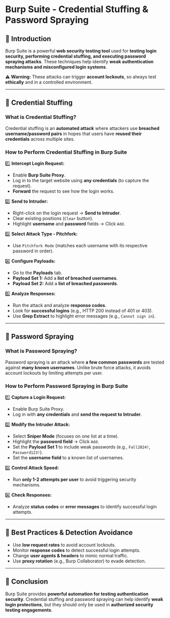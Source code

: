 # Burp Suite - Credential Stuffing & Password Spraying

## 🔹 Introduction
Burp Suite is a powerful **web security testing tool** used for **testing login security, performing credential stuffing, and executing password spraying attacks**. These techniques help identify **weak authentication mechanisms and misconfigured login systems**.

⚠️ **Warning:** These attacks can trigger **account lockouts**, so always test **ethically** and in a controlled environment.

---

## 🔹 Credential Stuffing
### **What is Credential Stuffing?**
Credential stuffing is an **automated attack** where attackers use **breached username/password pairs** in hopes that users have **reused their credentials** across multiple sites.

### **How to Perform Credential Stuffing in Burp Suite**
1️⃣ **Intercept Login Request:**
- Enable **Burp Suite Proxy**.
- Log in to the target website using **any credentials** (to capture the request).
- **Forward** the request to see how the login works.

2️⃣ **Send to Intruder:**
- Right-click on the login request → **Send to Intruder**.
- Clear existing positions (`Clear` button).
- Highlight **username** and **password** fields → Click `Add`.

3️⃣ **Select Attack Type - Pitchfork:**
- Use `Pitchfork Mode` (matches each username with its respective password in order).

4️⃣ **Configure Payloads:**
- Go to the **Payloads** tab.
- **Payload Set 1:** Add a **list of breached usernames**.
- **Payload Set 2:** Add a **list of breached passwords**.

5️⃣ **Analyze Responses:**
- Run the attack and analyze **response codes**.
- Look for **successful logins** (e.g., HTTP 200 instead of 401 or 403).
- Use **Grep Extract** to highlight error messages (e.g., `Cannot sign in`).

---

## 🔹 Password Spraying
### **What is Password Spraying?**
Password spraying is an attack where **a few common passwords** are tested against **many known usernames**. Unlike brute force attacks, it avoids account lockouts by limiting attempts per user.

### **How to Perform Password Spraying in Burp Suite**
1️⃣ **Capture a Login Request:**
- Enable Burp Suite Proxy.
- Log in with **any credentials** and **send the request to Intruder**.

2️⃣ **Modify the Intruder Attack:**
- Select **Sniper Mode** (focuses on one list at a time).
- Highlight the **password field** → Click `Add`.
- Set the **Payload Set 1** to include weak passwords (e.g., `Fall2024!`, `Password123!`).
- Set the **username field** to a known list of usernames.

3️⃣ **Control Attack Speed:**
- Run **only 1-2 attempts per user** to avoid triggering security mechanisms.

4️⃣ **Check Responses:**
- Analyze **status codes** or **error messages** to identify successful login attempts.

---

## 🔹 Best Practices & Detection Avoidance
- Use **low request rates** to avoid account lockouts.
- Monitor **response codes** to detect successful login attempts.
- Change **user agents & headers** to mimic normal traffic.
- Use **proxy rotation** (e.g., Burp Collaborator) to evade detection.

---

## 🔹 Conclusion
Burp Suite provides **powerful automation for testing authentication security**. Credential stuffing and password spraying can help identify **weak login protections**, but they should only be used in **authorized security testing engagements**.

